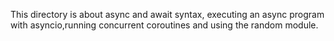 This directory is about async and await syntax, executing an async program with asyncio,running concurrent coroutines and using the random module.
